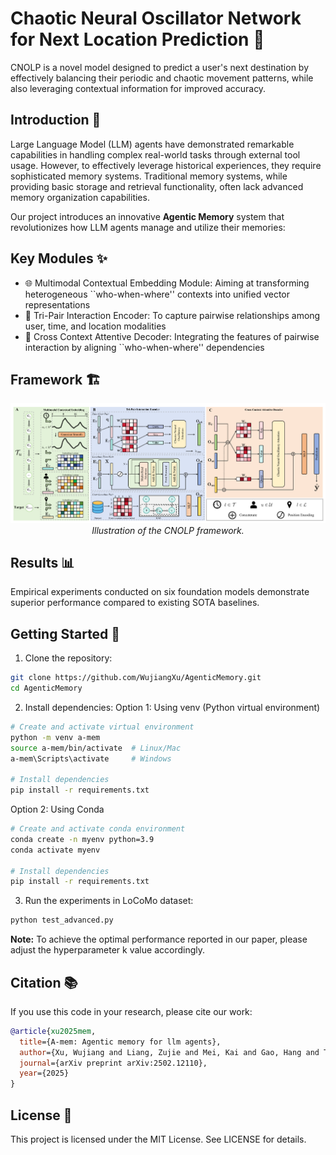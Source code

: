 # Chaotic Neural Oscillator Network for Next Location Prediction 🧠

CNOLP is a novel model designed to predict a user's next destination by effectively balancing their periodic and chaotic movement patterns, while also leveraging contextual information for improved accuracy.


## Introduction 🌟

Large Language Model (LLM) agents have demonstrated remarkable capabilities in handling complex real-world tasks through external tool usage. However, to effectively leverage historical experiences, they require sophisticated memory systems. Traditional memory systems, while providing basic storage and retrieval functionality, often lack advanced memory organization capabilities.

Our project introduces an innovative **Agentic Memory** system that revolutionizes how LLM agents manage and utilize their memories:

## Key Modules ✨

- 🌐 Multimodal Contextual Embedding Module: Aiming at transforming heterogeneous ``who-when-where'' contexts into unified vector representations
- 📝 Tri-Pair Interaction Encoder: To capture pairwise relationships among user, time, and location modalities
- 🔄 Cross Context Attentive Decoder: Integrating the features of pairwise interaction by aligning ``who-when-where'' dependencies

## Framework 🏗️

<div align="center">
  <img src="Fig/CNOLP.jpg" alt="CNOLP Framework" width="800"/>
  <br>
  <em>Illustration of the CNOLP framework.</em>
</div>

## Results 📊

Empirical experiments conducted on six foundation models demonstrate superior performance compared to existing SOTA baselines.

## Getting Started 🚀

1. Clone the repository:
```bash
git clone https://github.com/WujiangXu/AgenticMemory.git
cd AgenticMemory
```

2. Install dependencies:
Option 1: Using venv (Python virtual environment)
```bash
# Create and activate virtual environment
python -m venv a-mem
source a-mem/bin/activate  # Linux/Mac
a-mem\Scripts\activate     # Windows

# Install dependencies
pip install -r requirements.txt
```

Option 2: Using Conda
```bash
# Create and activate conda environment
conda create -n myenv python=3.9
conda activate myenv

# Install dependencies
pip install -r requirements.txt
```

3. Run the experiments in LoCoMo dataset:
```python
python test_advanced.py 
```

**Note:** To achieve the optimal performance reported in our paper, please adjust the hyperparameter k value accordingly. 

## Citation 📚

If you use this code in your research, please cite our work:

```bibtex
@article{xu2025mem,
  title={A-mem: Agentic memory for llm agents},
  author={Xu, Wujiang and Liang, Zujie and Mei, Kai and Gao, Hang and Tan, Juntao and Zhang, Yongfeng},
  journal={arXiv preprint arXiv:2502.12110},
  year={2025}
}
```

## License 📄

This project is licensed under the MIT License. See LICENSE for details.

